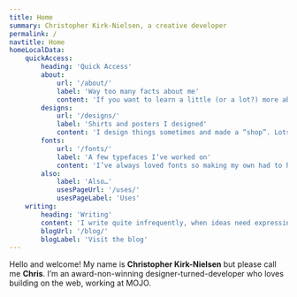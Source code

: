 ```yaml
---
title: Home
summary: Christopher Kirk-Nielsen, a creative developer
permalink: /
navtitle: Home
homeLocalData:
    quickAccess:
        heading: 'Quick Access'
        about:
            url: '/about/'
            label: 'Way too many facts about me'
            content: 'If you want to learn a little (or a lot?) more about me, this is the place. It’s… comprehensive, to say the least.'
        designs:
            url: '/designs/'
            label: 'Shirts and posters I designed'
            content: 'I design things sometimes and made a “shop”. Lots of dev stuff, movie stuff, gaming stuff…'
        fonts:
            url: '/fonts/'
            label: 'A few typefaces I’ve worked on'
            content: 'I’ve always loved fonts so making my own had to happen. My humbles projects are available here.'
        also:
            label: 'Also…'
            usesPageUrl: '/uses/'
            usesPageLabel: 'Uses'
    writing:
        heading: 'Writing'
        content: 'I write quite infrequently, when ideas need expressing. If you want to read some of my ramblings, this is my latest. I’ve also got an RSS feed for the cool kids!'
        blogUrl: '/blog/'
        blogLabel: 'Visit the blog'
---
```


Hello and welcome! My name is **Christopher Kirk-Nielsen** but please call me **Chris**. I’m an award-non-winning designer-turned-developer who loves building on the web, working at MOJO.
